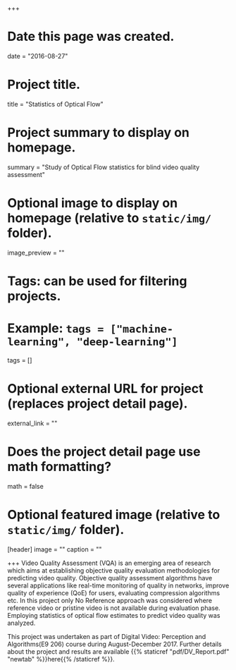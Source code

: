 +++
# Date this page was created.
date = "2016-08-27"

# Project title.
title = "Statistics of Optical Flow"

# Project summary to display on homepage.
summary = "Study of Optical Flow statistics for blind video quality assessment"

# Optional image to display on homepage (relative to `static/img/` folder).
image_preview = ""

# Tags: can be used for filtering projects.
# Example: `tags = ["machine-learning", "deep-learning"]`
tags = []

# Optional external URL for project (replaces project detail page).
external_link = ""

# Does the project detail page use math formatting?
math = false

# Optional featured image (relative to `static/img/` folder).
[header]
image = ""
caption = ""

+++
Video Quality Assessment (VQA) is an emerging area of research which aims at establishing objective quality evaluation methodologies for predicting video quality. Objective quality assessment algorithms have several applications like real-time monitoring of quality in networks, improve quality of experience (QoE) for users, evaluating compression algorithms etc. In this project only No Reference approach was considered where reference video or pristine video is not available during evaluation phase. Employing statistics of optical flow estimates to predict video quality was analyzed. 

This project was undertaken as part of Digital Video: Perception and Algorithms(E9 206) course during August-December 2017. Further details about the project and results are available {{% staticref "pdf/DV_Report.pdf" "newtab" %}}here{{% /staticref %}}.
